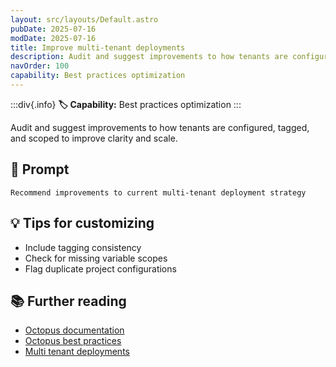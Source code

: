 ```yaml
---
layout: src/layouts/Default.astro
pubDate: 2025-07-16
modDate: 2025-07-16
title: Improve multi-tenant deployments
description: Audit and suggest improvements to how tenants are configured, tagged, and scoped to improve clarity and scale.
navOrder: 100
capability: Best practices optimization
---
```


:::div{.info}
**🏷 Capability:** Best practices optimization
:::

Audit and suggest improvements to how tenants are configured, tagged, and scoped to improve clarity and scale.

## 📝 Prompt

```
Recommend improvements to current multi-tenant deployment strategy
```

## 💡 Tips for customizing

- Include tagging consistency
- Check for missing variable scopes
- Flag duplicate project configurations

## 📚 Further reading

- [Octopus documentation](https://octopus.com/docs)
- [Octopus best practices](https://octopus.com/docs/best-practices)
- [Multi tenant deployments](https://octopus.com/docs/deployment-patterns/multi-tenant-deployments)
